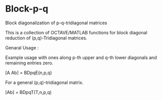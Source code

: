 # Block-p-q
Block diagonalization of p-q-tridiagonal matrices


This is a collection of OCTAVE/MATLAB functions for block diagonal reduction of (p,q)-Tridiagonal matrices.

Genaral Usage : 


Example usage with ones along p-th upper and q-th lower diagonals and remaining entries zero.

[A Ab] = BDpqE(n,p,q)

For a general (p,q)-tridiagonal matrix.

[Ab] = BDpqT(T,n,p,q)
